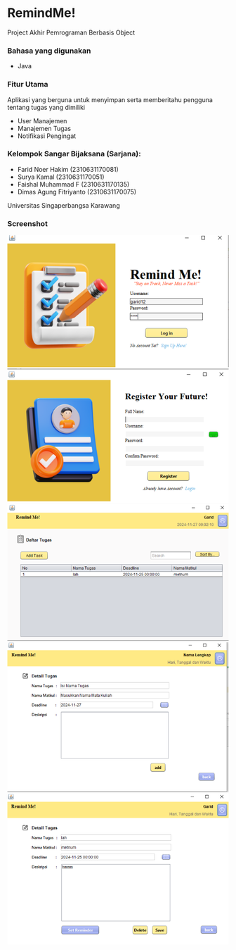 # RemindMe!

Project Akhir Pemrograman Berbasis Object

### Bahasa yang digunakan
- Java

### Fitur Utama
Aplikasi yang berguna untuk menyimpan serta memberitahu pengguna tentang tugas yang dimiliki
- User Manajemen
- Manajemen Tugas
- Notifikasi Pengingat

### Kelompok Sangar Bijaksana (Sarjana):
- Farid Noer Hakim (2310631170081)
- Surya Kamal (2310631170051)
- Faishal Muhammad F (2310631170135)
- Dimas Agung Fitriyanto (2310631170075)

Universitas Singaperbangsa Karawang

### Screenshot
![Login Page](Images/ss1.png)
![Register Page](Images/ss2.png)
![Main Menu](Images/ss3.png)
![Add Task Page](Images/ss4.png)
![Detail Task Page](Images/ss5.png)
